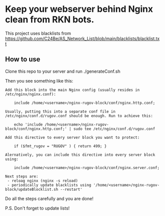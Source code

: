 # Keep your webserver behind Nginx clean from RKN bots.

This project uses blacklists from https://github.com/C24Be/AS_Network_List/blob/main/blacklists/blacklist.txt

## How to use

Clone this repo to your server and run ./generateConf.sh

Then you see something like this: 

```
Add this block into the main Nginx config (usually resides in /etc/nginx/nginx.conf):

	include /home/<username>/nginx-rugov-block/conf/nginx.http.conf;

Usually, putting this into a separate conf file in /etc/nginx/conf.d/rugov.conf should be enough. Run to achieve this: 

	echo 'include /home/<username>/nginx-rugov-block/conf/nginx.http.conf;' | sudo tee /etc/nginx/conf.d/rugov.conf

Add this directive to every server block you want to protect:

	if ($fmt_rugov = "RUGOV" ) { return 499; }

Alernatively, you can include this directive into every server block using:

	include /home/<username>/nginx-rugov-block/conf/nginx.server.conf;

Next steps are:
 - reloag nginx (nginx -s reload)
 - periodically update blacklists using '/home/<username>/nginx-rugov-block/updateBlocklist.sh --restart'
```

Do all the steps carefully and you are done! 

P.S. Don't forget to update lists!
